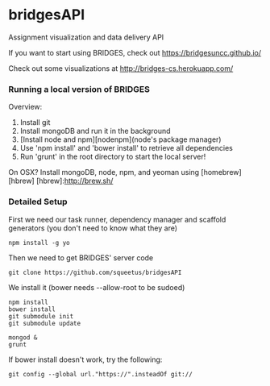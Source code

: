 bridgesAPI
==========

Assignment visualization and data delivery API

If you want to start using BRIDGES, check out https://bridgesuncc.github.io/ 

Check out some visualizations at http://bridges-cs.herokuapp.com/

### Running a local version of BRIDGES

Overview:
1. Install git
2. Install mongoDB and run it in the background
3. [Install node and npm][nodenpm](node's package manager) 
4. Use 'npm install' and 'bower install' to retrieve all dependencies
5. Run 'grunt' in the root directory to start the local server!


On OSX? Install mongoDB, node, npm, and yeoman using [homebrew][hbrew] 
[hbrew]:http://brew.sh/


### Detailed Setup 
First we need our task runner, dependency manager and scaffold generators (you don't need to know what they are)

```
npm install -g yo 
```

Then we need to get BRIDGES' server code

```
git clone https://github.com/squeetus/bridgesAPI
```  

We install it (bower needs --allow-root to be sudoed)

```
npm install
bower install
git submodule init
git submodule update
```

```
mongod & 
grunt
```    
If bower install doesn't work, try the following: 
```
git config --global url."https://".insteadOf git://
```

